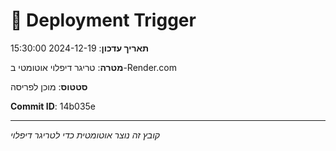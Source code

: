 # 🚀 Deployment Trigger

**תאריך עדכון**: 2024-12-19 15:30:00

**מטרה**: טריגר דיפלוי אוטומטי ב-Render.com

**סטטוס**: מוכן לפריסה

**Commit ID**: 14b035e

---
*קובץ זה נוצר אוטומטית כדי לטריגר דיפלוי*
